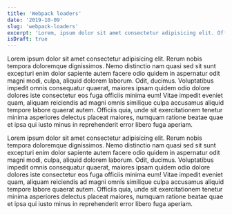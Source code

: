 ```yaml
---
title: 'Webpack loaders'
date: '2019-10-09'
slug: 'webpack-loaders'
excerpt: 'Lorem, ipsum dolor sit amet consectetur adipisicing elit. Officiis, repellendus minus soluta molestiae, maiores ea dolores doloremque ipsum totam repellat quis magnam molestias aspernatur. Aspernatur illo explicabo quo totam voluptates?'
isDraft: true
---
```


Lorem ipsum dolor sit amet consectetur adipisicing elit. Rerum nobis tempora doloremque dignissimos. Nemo distinctio nam quasi sed sit sunt excepturi enim dolor sapiente autem facere odio quidem in aspernatur odit magni modi, culpa, aliquid dolorem laborum. Odit, ducimus. Voluptatibus impedit omnis consequatur quaerat, maiores ipsam quidem odio dolore dolores iste consectetur eos fuga officiis minima eum! Vitae impedit eveniet quam, aliquam reiciendis ad magni omnis similique culpa accusamus aliquid tempore labore quaerat autem. Officiis quia, unde sit exercitationem tenetur minima asperiores delectus placeat maiores, numquam ratione beatae quae et ipsa qui iusto minus in reprehenderit error libero fuga aperiam.

Lorem ipsum dolor sit amet consectetur adipisicing elit. Rerum nobis tempora doloremque dignissimos. Nemo distinctio nam quasi sed sit sunt excepturi enim dolor sapiente autem facere odio quidem in aspernatur odit magni modi, culpa, aliquid dolorem laborum. Odit, ducimus. Voluptatibus impedit omnis consequatur quaerat, maiores ipsam quidem odio dolore dolores iste consectetur eos fuga officiis minima eum! Vitae impedit eveniet quam, aliquam reiciendis ad magni omnis similique culpa accusamus aliquid tempore labore quaerat autem. Officiis quia, unde sit exercitationem tenetur minima asperiores delectus placeat maiores, numquam ratione beatae quae et ipsa qui iusto minus in reprehenderit error libero fuga aperiam.

